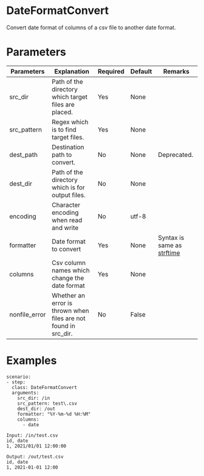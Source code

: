 # DateFormatConvert
Convert date format of columns of a csv file to another date format.

# Parameters
|Parameters|Explanation|Required|Default|Remarks|
|----------|-----------|--------|-------|-------|
|src_dir|Path of the directory which target files are placed.|Yes|None||
|src_pattern|Regex which is to find target files.|Yes|None||
|dest_path|Destination path to convert.|No|None|Deprecated.|
|dest_dir|Path of the directory which is for output files.|No|None||
|encoding|Character encoding when read and write|No|utf-8||
|formatter|Date format to convert|Yes|None|Syntax is same as [strftime](https://www.programiz.com/python-programming/datetime/strftime)|
|columns|Csv column names which change the date format|Yes|None||
|nonfile_error|Whether an error is thrown when files are not found in src_dir.|No|False||

# Examples
```
scenario:
- step:
  class: DateFormatConvert
  arguments:
    src_dir: /in
    src_pattern: test\.csv
    dest_dir: /out
    formatter: "%Y-%m-%d %H:%M"
    columns:
      - date

Input: /in/test.csv
id, date
1, 2021/01/01 12:00:00

Output: /out/test.csv
id, date
1, 2021-01-01 12:00
```
